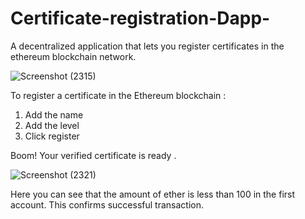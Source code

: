 # Certificate-registration-Dapp-
A decentralized application that lets you register certificates in the ethereum blockchain network.


![Screenshot (2315)](https://user-images.githubusercontent.com/30749584/85924162-040cf600-b8ae-11ea-8717-39efbaec3189.png)

To register a certificate in the Ethereum blockchain :
1. Add the name
2. Add the level 
3. Click register 

Boom! Your verified certificate is ready . 

![Screenshot (2321)](https://user-images.githubusercontent.com/30749584/85924504-6c5cd700-b8b0-11ea-81d3-f61331039479.png)

Here you can see that the amount of ether is less than 100 in the first account. 
This confirms successful transaction.
